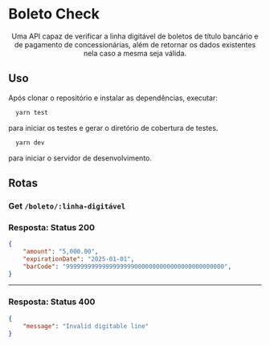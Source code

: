 # Boleto Check

<p align="center">
Uma API capaz de verificar a linha digitável de boletos de título bancário e de pagamento de concessionárias, além de retornar os dados existentes nela caso a mesma seja válida.
</p>


## Uso

Após clonar o repositório e instalar as dependências, executar:
```bash
  yarn test
```
para iniciar os testes e gerar o diretório de cobertura de testes.
```bash
  yarn dev
```
para iniciar o servidor de desenvolvimento.


## Rotas

### Get `/boleto/:linha-digitável`

### Resposta: Status 200

```json
{
	"amount": "5,000.00",
	"expirationDate": "2025-01-01",
	"barCode": "99999999999999999990000000000000000000000000",
}

```
---

### Resposta: Status 400

```json
{
	"message": "Invalid digitable line"
}

```
